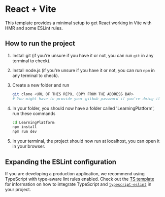 # React + Vite

This template provides a minimal setup to get React working in Vite with HMR and some ESLint rules.

## How to run the project

1. Install git (if you're unsure if you have it or not, you can run `git` in any terminal to check).

2. Install node.js (if you're unsure if you have it or not, you can run `npm` in any terminal to check).

3. Create a new folder and run

   ```bash
   git clone <URL OF THIS REPO, COPY FROM THE ADDRESS BAR>
   # You might have to provide your github password if you're doing it for the first time.
   ```

5. In your folder, you should now have a folder called 'LearningPlatform', run these commands

   ```bash
   cd LearningPlatform
   npm install
   npm run dev
   ```

7. In your terminal, the project should now run at localhost, you can open it in your browser.

## Expanding the ESLint configuration

If you are developing a production application, we recommend using TypeScript with type-aware lint rules enabled. Check out the [TS template](https://github.com/vitejs/vite/tree/main/packages/create-vite/template-react-ts) for information on how to integrate TypeScript and [`typescript-eslint`](https://typescript-eslint.io) in your project.
